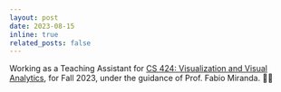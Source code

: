 ```yaml
---
layout: post
date: 2023-08-15
inline: true
related_posts: false
---
```


Working as a Teaching Assistant for <a href="https://fmiranda.me/courses/cs424-fall-2023/">CS 424: Visualization and Visual Analytics</a>, for Fall 2023, under the guidance of Prof. Fabio Miranda. :technologist:
